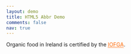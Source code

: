 ```yaml
---
layout: demo
title: HTML5 Abbr Demo
comments: false
nav: true
---
```


<style>
	abbr
	{
	  font-style:normal;
	  border-bottom:1px dotted;
	  cursor:default;
	  color:#f60;
	}
</style>
<body>
		
Organic food in Ireland is certified by the <abbr title="Irish Organic Farmers and Growers Association">IOFGA</abbr>.